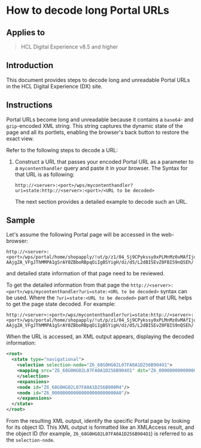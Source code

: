 # How to decode long Portal URLs

## Applies to

> HCL Digital Experience v8.5 and higher

## Introduction

This document provides steps to decode long and unreadable Portal URLs in the HCL Digital Experience (DX) site.

## Instructions

Portal URLs become long and unreadable because it contains a `base64`- and `gzip`-encoded XML string. This string captures the dynamic state of the page and all its portlets, enabling the browser's back button to restore the exact view.

Refer to the following steps to decode a URL:

1. Construct a URL that passes your encoded Portal URL as a parameter to a `mycontenthandler` query and paste it in your browser. The Syntax for that URL is as following:  

    ```url
    http://<server>:<port>/wps/mycontenthandler?uri=state:http://<server>:<port>/<URL to be decoded>
    ```

    The next section provides a detailed example to decode such an URL.  

## Sample

Let's assume the following Portal page will be accessed in the web-browser:  

```url
http://<server>:<port>/wps/portal/home/shopapply/!ut/p/z1/04_Sj9CPykssy0xPLMnMz0vMAfIjo8zizSzcDTzcDYx8DMzdHA0cDV2MTM2cLA1M_A31wwkpiAJKG-AAjgZA_VFgJThMMPA1gSrAY0ZBboRBpqOiIgBSYigH/dz/d5/L2dBISEvZ0FBIS9nQSEh/
```

and detailed state information of that page need to be reviewed.  

To get the detailed information from that page the `http://<server>:<port>/wps/mycontenthandler?uri=state:<URL to be decoded>` syntax can be used. Where the `?uri=state:<URL to be decoded>` part of that URL helps to get the page state decoded. For example:

```url
http://<server>:<port>/wps/mycontenthandler?uri=state:http://<server>:<port>/wps/portal/home/shopapply/!ut/p/z1/04_Sj9CPykssy0xPLMnMz0vMAfIjo8zizSzcDTzcDYx8DMzdHA0cDV2MTM2cLA1M_A31wwkpiAJKG-AAjgZA_VFgJThMMPA1gSrAY0ZBboRBpqOiIgBSYigH/dz/d5/L2dBISEvZ0FBIS9nQSEh/
```

When the URL is accessed, an XML output appears, displaying the decoded information:

```xml
<root>
  <state type="navigational">  
    <selection selection-node="Z6_68G0HG02L07FA0A1D256B904O1">  
    <mapping src="Z6_68G0HG02L07FA0A1D256B904O1" dst="Z6_000000000000000000000000A0"/>
    </selection>
    <expansions>
    <node id="Z6_68G0HG02L07FA0A1D256B900M4"/>
    <node id="Z6_000000000000000000000000A0"/>
    </expansions>
  </state>
</root>
```

From the resulting XML output, identify the specific Portal page by looking for its object ID. This XML output is formatted like an XMLAccess result, and the object ID (for example, `Z6_68G0HG02L07FA0A1D256B904O1`) is referred to as the `selection-node`.
